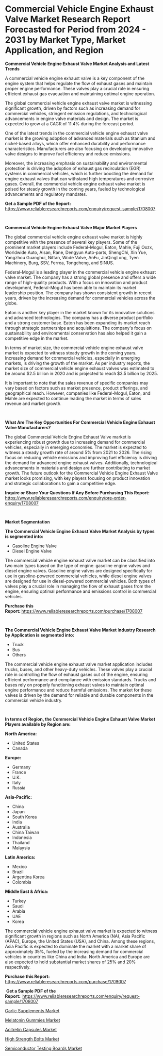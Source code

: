 <p><h1>Commercial Vehicle Engine Exhaust Valve Market Research Report Forecasted for Period from 2024 -  2031 by Market Type, Market Application, and Region</h1></p><p><strong>Commercial Vehicle Engine Exhaust Valve Market Analysis and Latest Trends</strong></p>
<p><p>A commercial vehicle engine exhaust valve is a key component of the engine system that helps regulate the flow of exhaust gases and maintain proper engine performance. These valves play a crucial role in ensuring efficient exhaust gas evacuation and maintaining optimal engine operation.</p><p>The global commercial vehicle engine exhaust valve market is witnessing significant growth, driven by factors such as increasing demand for commercial vehicles, stringent emission regulations, and technological advancements in engine valve materials and design. The market is expected to grow at a CAGR of 11.4% during the forecast period.</p><p>One of the latest trends in the commercial vehicle engine exhaust valve market is the growing adoption of advanced materials such as titanium and nickel-based alloys, which offer enhanced durability and performance characteristics. Manufacturers are also focusing on developing innovative valve designs to improve fuel efficiency and reduce emissions.</p><p>Moreover, the increasing emphasis on sustainability and environmental protection is driving the adoption of exhaust gas recirculation (EGR) systems in commercial vehicles, which is further boosting the demand for engine exhaust valves that can withstand high temperatures and corrosive gases. Overall, the commercial vehicle engine exhaust valve market is poised for steady growth in the coming years, fueled by technological advancements and regulatory mandates.</p></p>
<p><strong>Get a Sample PDF of the Report:&nbsp;</strong> <a href="https://www.reliableresearchreports.com/enquiry/request-sample/1708007">https://www.reliableresearchreports.com/enquiry/request-sample/1708007</a></p>
<p>&nbsp;</p>
<p><strong>Commercial Vehicle Engine Exhaust Valve Major Market Players</strong></p>
<p><p>The global commercial vehicle engine exhaust valve market is highly competitive with the presence of several key players. Some of the prominent market players include Federal-Mogul, Eaton, Mahle, Fuji Oozx, Worldwide Auto, Aisan, Rane, Dengyun Auto-parts, ShengChi, Xin Yue, Yangzhou Guanghui, Nittan, Wode Valve, AnFu, JinQingLong, Tyen Machinery, Burg, SSV, Ferrea, Tongcheng, and SINUS.</p><p>Federal-Mogul is a leading player in the commercial vehicle engine exhaust valve market. The company has a strong global presence and offers a wide range of high-quality products. With a focus on innovation and product development, Federal-Mogul has been able to maintain its market leadership position. The company has shown consistent growth in recent years, driven by the increasing demand for commercial vehicles across the globe.</p><p>Eaton is another key player in the market known for its innovative solutions and advanced technologies. The company has a diverse product portfolio and a strong customer base. Eaton has been expanding its market reach through strategic partnerships and acquisitions. The company's focus on sustainability and environmental conservation has also helped it gain a competitive edge in the market.</p><p>In terms of market size, the commercial vehicle engine exhaust valve market is expected to witness steady growth in the coming years. Increasing demand for commercial vehicles, especially in emerging markets, is driving the growth of the market. As per industry reports, the market size of commercial vehicle engine exhaust valves was estimated to be around $2.5 billion in 2020 and is projected to reach $3.5 billion by 2025.</p><p>It is important to note that the sales revenue of specific companies may vary based on factors such as market presence, product offerings, and geographical reach. However, companies like Federal-Mogul, Eaton, and Mahle are expected to continue leading the market in terms of sales revenue and market growth.</p></p>
<p>&nbsp;</p>
<p><strong>What Are The Key Opportunities For Commercial Vehicle Engine Exhaust Valve Manufacturers?</strong></p>
<p><p>The global Commercial Vehicle Engine Exhaust Valve market is experiencing robust growth due to increasing demand for commercial vehicles, especially in emerging economies. The market is expected to witness a steady growth rate of around 5% from 2021 to 2026. The rising focus on reducing vehicle emissions and improving fuel efficiency is driving the demand for advanced engine exhaust valves. Additionally, technological advancements in materials and design are further contributing to market growth. The future outlook for the Commercial Vehicle Engine Exhaust Valve market looks promising, with key players focusing on product innovation and strategic collaborations to gain a competitive edge.</p></p>
<p><strong>Inquire or Share Your Questions If Any Before Purchasing This Report:</strong> <a href="https://www.reliableresearchreports.com/enquiry/pre-order-enquiry/1708007">https://www.reliableresearchreports.com/enquiry/pre-order-enquiry/1708007</a></p>
<p>&nbsp;</p>
<p><strong>Market Segmentation</strong></p>
<p><strong>The Commercial Vehicle Engine Exhaust Valve Market Analysis by types is segmented into:</strong></p>
<p><ul><li>Gasoline Engine Valve</li><li>Diesel Engine Valve</li></ul></p>
<p><p>The commercial vehicle engine exhaust valve market can be classified into two main types based on the type of engine: gasoline engine valves and diesel engine valves. Gasoline engine valves are designed specifically for use in gasoline-powered commercial vehicles, while diesel engine valves are designed for use in diesel-powered commercial vehicles. Both types of valves play a crucial role in managing the flow of exhaust gases from the engine, ensuring optimal performance and emissions control in commercial vehicles.</p></p>
<p><strong>Purchase this Report:&nbsp;</strong><a href="https://www.reliableresearchreports.com/purchase/1708007">https://www.reliableresearchreports.com/purchase/1708007</a></p>
<p>&nbsp;</p>
<p><strong>The Commercial Vehicle Engine Exhaust Valve Market Industry Research by Application is segmented into:</strong></p>
<p><ul><li>Truck</li><li>Bus</li><li>Others</li></ul></p>
<p><p>The commercial vehicle engine exhaust valve market application includes trucks, buses, and other heavy-duty vehicles. These valves play a crucial role in controlling the flow of exhaust gases out of the engine, ensuring efficient performance and compliance with emission standards. Trucks and buses rely on properly functioning exhaust valves to maintain optimal engine performance and reduce harmful emissions. The market for these valves is driven by the demand for reliable and durable components in the commercial vehicle industry.</p></p>
<p>&nbsp;</p>
<p><strong>In terms of Region, the Commercial Vehicle Engine Exhaust Valve Market Players available by Region are:</strong></p>
<p>
    <p> <strong> North America: </strong>
        <ul>
            <li>United States</li>
            <li>Canada</li>
        </ul>
        </p> 
    <p> <strong> Europe: </strong>
        <ul>
            <li>Germany</li>
            <li>France</li>
            <li>U.K.</li>
            <li>Italy</li>
            <li>Russia</li>
        </ul>
        </p> 
    <p> <strong> Asia-Pacific: </strong>
        <ul>
            <li>China</li>
            <li>Japan</li>
            <li>South Korea</li>
            <li>India</li>
            <li>Australia</li>
            <li>China Taiwan</li>
            <li>Indonesia</li>
            <li>Thailand</li>
            <li>Malaysia</li>
        </ul>
        </p> 
    <p> <strong> Latin America: </strong>
        <ul>
            <li>Mexico</li>
            <li>Brazil</li>
            <li>Argentina Korea</li>
            <li>Colombia</li>
        </ul>
        </p> 
    <p> <strong> Middle East & Africa: </strong>
        <ul>
            <li>Turkey</li>
            <li>Saudi</li>
            <li>Arabia</li>
            <li>UAE</li>
            <li>Korea</li>
        </ul>
    </p>
    </p>
<p><p>The commercial vehicle engine exhaust valve market is expected to witness significant growth in regions such as North America (NA), Asia Pacific (APAC), Europe, the United States (USA), and China. Among these regions, Asia Pacific is expected to dominate the market with a market share of approximately 35%, fueled by the increasing demand for commercial vehicles in countries like China and India. North America and Europe are also expected to hold substantial market shares of 25% and 20% respectively.</p></p>
<p><strong>Purchase this Report: </strong><a href="https://www.reliableresearchreports.com/purchase/1708007">https://www.reliableresearchreports.com/purchase/1708007</a></p>
<p>&nbsp;<strong>Get a Sample PDF of the Report:&nbsp;&nbsp;</strong><a href="https://www.reliableresearchreports.com/enquiry/request-sample/1708007">https://www.reliableresearchreports.com/enquiry/request-sample/1708007</a></p>
<p><strong></strong></p>
<p><p><a href="https://medium.com/@andreametcalfe66/garlic-supplements-market-size-reveals-the-best-marketing-channels-in-global-industry-1b778838b7c2">Garlic Supplements Market</a></p><p><a href="https://medium.com/@andreametcalfe66/melatonin-gummies-market-size-cagr-trends-2024-2030-9a50862d1ea6">Melatonin Gummies Market</a></p><p><a href="https://medium.com/@andreametcalfe66/acitretin-capsules-market-size-cagr-trends-2024-2030-e2db51beda65">Acitretin Capsules Market</a></p><p><a href="https://github.com/WillieWoodard/Market-Research-Report-List-3/blob/main/high-strength-bolts-market.md">High Strength Bolts Market</a></p><p><a href="https://github.com/marloy8/Market-Research-Report-List-3/blob/main/semiconductor-testing-boards-market.md">Semiconductor Testing Boards Market</a></p></p>